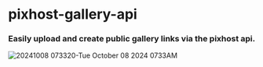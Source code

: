 # pixhost-gallery-api
### Easily upload and create public gallery links via the pixhost api. 

![20241008 073320-Tue October 08 2024 0733AM](https://github.com/user-attachments/assets/ef0892ea-9f29-4cad-9994-bbfaed0ebdf2)
